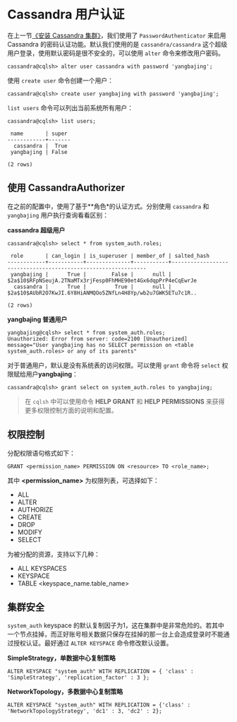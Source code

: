 # Cassandra 用户认证

在上一节[《安装 Cassandra 集群》](01.1.md)，我们使用了 `PasswordAuthenticator` 来启用 Cassandra 的密码认证功能。默认我们使用的是 `cassandra/cassandra` 这个超级用户登录，使用默认密码是很不安全的，可以使用 `alter` 命令来修改用户密码。

```
cassandra@cqlsh> alter user cassandra with password 'yangbajing';
```

使用 `create user` 命令创建一个用户：

```
cassandra@cqlsh> create user yangbajing with password 'yangbajing';
```

`list users` 命令可以列出当前系统所有用户：

```
cassandra@cqlsh> list users;

 name       | super
------------+-------
  cassandra |  True
 yangbajing | False

(2 rows)

```

## 使用 CassandraAuthorizer

在之前的配置中，使用了基于**角色*的认证方式。分别使用 `cassandra` 和 `yangbajing` 用户执行查询看看区别：

**cassandra 超级用户**

```
cassandra@cqlsh> select * from system_auth.roles;

 role       | can_login | is_superuser | member_of | salted_hash
------------+-----------+--------------+-----------+--------------------------------------------------------------
 yangbajing |      True |        False |      null | $2a$10$RFpNSeujA.2TNaMTx3rjFesp0FhMHE90et4Gx6dqpPrP4eCqEwrJe
  cassandra |      True |         True |      null | $2a$10$AUbR2O7KwJI.6Y8HiANMQOo5ZNfLn4H8Yp/wb2u7GWK5ETu7c1R..

(2 rows)
```

**yangbajing 普通用户**

```
yangbajing@cqlsh> select * from system_auth.roles;
Unauthorized: Error from server: code=2100 [Unauthorized] message="User yangbajing has no SELECT permission on <table system_auth.roles> or any of its parents"
```

对于普通用户，默认是没有系统表的访问权限。可以使用 `grant` 命令将 `select` 权限赋给用户**yangbajing**：

```
cassandra@cqlsh> grant select on system_auth.roles to yangbajing;
```

> 在 `cqlsh` 中可以使用命令 **HELP GRANT** 和 **HELP PERMISSIONS** 来获得更多权限控制方面的说明和配置。

## 权限控制

分配权限语句格式如下：

```
GRANT <permission_name> PERMISSION ON <resource> TO <role_name>;
```

其中 **<permission_name>** 为权限列表，可选择如下：

- ALL
- ALTER
- AUTHORIZE
- CREATE
- DROP
- MODIFY
- SELECT

**<resource>** 为被分配的资源，支持以下几种：

- ALL KEYSPACES
- KEYSPACE <keyspace name>
- TABLE <keyspace_name.table_name>

## 集群安全

`system_auth` keyspace 的默认复制因子为1，这在集群中是非常危险的。若其中一个节点挂掉，而正好账号相关数据只保存在挂掉的那一台上会造成登录时不能通过授权认证。最好通过 `ALTER KEYSPACE` 命令修改默认设置。

**SimpleStrategy，单数据中心复制策略**

```
ALTER KEYSPACE "system_auth" WITH REPLICATION = { 'class' : 'SimpleStrategy', 'replication_factor' : 3 };
```

**NetworkTopology，多数据中心复制策略**

```
ALTER KEYSPACE "system_auth" WITH REPLICATION = {'class' : 'NetworkTopologyStrategy', 'dc1' : 3, 'dc2' : 2};
```

